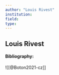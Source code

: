 ```yaml
---
author: "Louis Rivest"
institution:
field:
type:
---
```


## Louis Rivest
#### Bibliography:

![[@Boton2021-cz]]